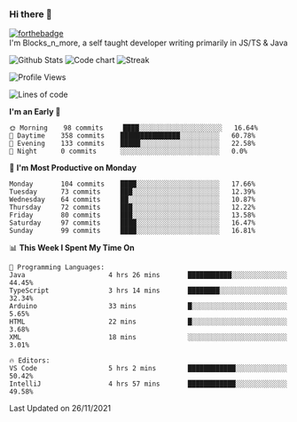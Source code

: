 ### Hi there 👋
[![forthebadge](https://forthebadge.com/images/badges/0-percent-optimized.svg)](https://forthebadge.com)<br>
I'm Blocks_n_more, a self taught developer writing primarily in JS/TS & Java

![Github Stats](https://github-readme-stats.vercel.app/api?username=blocksnmore&show_icons=true&theme=dark)
![Code chart](https://github-readme-stats.vercel.app/api/top-langs/?username=blocksnmore&layout=compact&theme=dark)
![Streak](https://github-readme-streak-stats.herokuapp.com/?user=blocksnmore&theme=dark&hide_border=true)
<!--START_SECTION:waka-->
![Profile Views](http://img.shields.io/badge/Profile%20Views-0-blue)

![Lines of code](https://img.shields.io/badge/From%20Hello%20World%20I%27ve%20Written-2.1%20million%20lines%20of%20code-blue)

**I'm an Early 🐤** 

```text
🌞 Morning    98 commits     ████░░░░░░░░░░░░░░░░░░░░░   16.64% 
🌆 Daytime    358 commits    ███████████████░░░░░░░░░░   60.78% 
🌃 Evening    133 commits    █████░░░░░░░░░░░░░░░░░░░░   22.58% 
🌙 Night      0 commits      ░░░░░░░░░░░░░░░░░░░░░░░░░   0.0%

```
📅 **I'm Most Productive on Monday** 

```text
Monday       104 commits    ████░░░░░░░░░░░░░░░░░░░░░   17.66% 
Tuesday      73 commits     ███░░░░░░░░░░░░░░░░░░░░░░   12.39% 
Wednesday    64 commits     ██░░░░░░░░░░░░░░░░░░░░░░░   10.87% 
Thursday     72 commits     ███░░░░░░░░░░░░░░░░░░░░░░   12.22% 
Friday       80 commits     ███░░░░░░░░░░░░░░░░░░░░░░   13.58% 
Saturday     97 commits     ████░░░░░░░░░░░░░░░░░░░░░   16.47% 
Sunday       99 commits     ████░░░░░░░░░░░░░░░░░░░░░   16.81%

```


📊 **This Week I Spent My Time On** 

```text
💬 Programming Languages: 
Java                     4 hrs 26 mins       ███████████░░░░░░░░░░░░░░   44.45% 
TypeScript               3 hrs 14 mins       ████████░░░░░░░░░░░░░░░░░   32.34% 
Arduino                  33 mins             █░░░░░░░░░░░░░░░░░░░░░░░░   5.65% 
HTML                     22 mins             █░░░░░░░░░░░░░░░░░░░░░░░░   3.68% 
XML                      18 mins             ░░░░░░░░░░░░░░░░░░░░░░░░░   3.01%

🔥 Editors: 
VS Code                  5 hrs 2 mins        ████████████░░░░░░░░░░░░░   50.42% 
IntelliJ                 4 hrs 57 mins       ████████████░░░░░░░░░░░░░   49.58%

```


 Last Updated on 26/11/2021
<!--END_SECTION:waka-->
